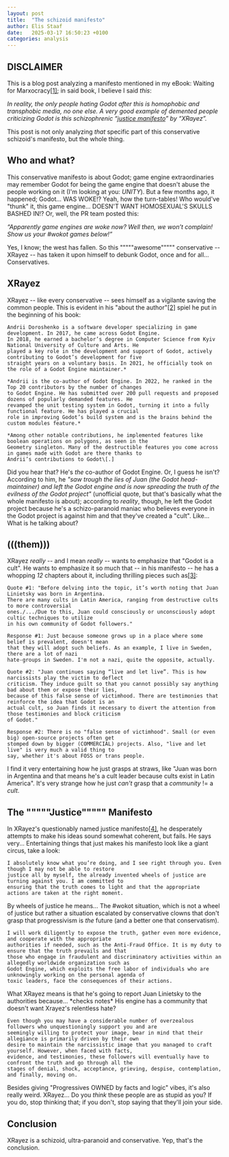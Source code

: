 ```yaml
---
layout: post
title:  "The schizoid manifesto"
author: Elis Staaf
date:   2025-03-17 16:50:23 +0100
categories: analysis
---
```


## DISCLAIMER
This is a blog post analyzing a manifesto mentioned in my eBook:
Waiting for Marxocracy[\[1\]](https://elisstaaf.github.io/books/waiting-for-marxocracy/prologue); in said book,
I believe I said *this*:

*In reality, the only people hating Godot after this is homophobic and transphobic
media, no one else. A very good example of demented people criticizing Godot is
this schizophrenic “[justice manifesto](https://waiting-for-blue-robot.gitlab.io/justice_manifesto.html)”
by “XRayez”.*

This post is not only analyzing *that* specific part of this conservative schizoid's
manifesto, but the whole thing.

## Who and what?
This conservative manifesto is about Godot; game engine extraordinaries may remember
Godot for being the game engine that doesn't abuse the people working on it (I'm
looking at you: *UNITY*). But a few months ago, it happened; Godot... WAS WOKE!?
Yeah, how the turn-tables! Who would've "thunk" it, this game engine... DOESN'T
WANT HOMOSEXUAL'S SKULLS BASHED IN!? Or, well, the PR team posted this:

*“Apparently game engines are woke now? Well then, we won’t complain!
Show us your #wokot games below!”*

Yes, I know; the west has fallen. So this """""awesome""""" conservative -- XRayez --
has taken it upon himself to debunk Godot, once and for all... Conservatives.

## XRayez
XRayez -- like every conservative -- sees himself as a vigilante saving the common
people. This is evident in his "about the author"[\[2\]](https://waiting-for-blue-robot.gitlab.io/index.html#about-the-author)
spiel he put in the beginning of his book:

```
Andrii Doroshenko is a software developer specializing in game development. In 2017, he came across Godot Engine.
In 2018, he earned a bachelor’s degree in Computer Science from Kyiv National University of Culture and Arts. He
played a key role in the development and support of Godot, actively contributing to Godot’s development for five
straight years on a voluntary basis. In 2021, he officially took on the role of a Godot Engine maintainer.*

*Andrii is the co-author of Godot Engine. In 2022, he ranked in the Top 20 contributors by the number of changes
to Godot Engine. He has submitted over 200 pull requests and proposed dozens of popularly demanded features. He
revamped the unit testing system in Godot, turning it into a fully functional feature. He has played a crucial
role in improving Godot’s build system and is the brains behind the custom modules feature.*

*Among other notable contributions, he implemented features like boolean operations on polygons, as seen in the
Geometry singleton. Many of the destructible features you come across in games made with Godot are there thanks to
Andrii’s contributions to Godot\[.]
```

Did you hear that? He's *the* co-author of Godot Engine. Or, I guess he isn't? According to him,
he *"saw trough the lies of Juan (the Godot head-maintainer) and left the Godot engine and is
now spreading the truth of the evilness of the Godot project"* (unofficial quote, but that's
basically what the whole manifesto is about); according to *reality*, though, he left the
Godot project because he's a schizo-paranoid maniac who believes everyone in the Godot
project is against him and that they've created a "cult". Like... What is he talking about?

## (((them)))
XRayez *really* -- and I mean *really* -- wants to emphasize that "Godot is a cult". He wants
to emphasize it so much that -- in his manifesto -- he has a whopping *12* chapters about
it, including thrilling pieces such as[\[3\]](https://waiting-for-blue-robot.gitlab.io/cult/leader.html):
```
Quote #1: "Before delving into the topic, it’s worth noting that Juan Linietsky was born in Argentina.
There are many cults in Latin America, ranging from destructive cults to more controversial
ones./.../Due to this, Juan could consciously or unconsciously adopt cultic techniques to utilize
in his own community of Godot followers."

Response #1: Just because someone grows up in a place where some belief is prevalent, doesn't mean
that they will adopt such beliefs. As an example, I live in Sweden, there are a lot of nazi
hate-groups in Sweden. I'm not a nazi, quite the opposite, actually.

Quote #2: "Juan continues saying “live and let live”. This is how narcissists play the victim to deflect
criticism. They induce guilt so that you cannot possibly say anything bad about them or expose their lies,
because of this false sense of victimhood. There are testimonies that reinforce the idea that Godot is an
actual cult, so Juan finds it necessary to divert the attention from those testimonies and block criticism
of Godot."

Response #2: There is no "false sense of victimhood". Small (or even big) open-source projects often get
stomped down by bigger (COMMERCIAL) projects. Also, "live and let live" is very much a valid thing to
say, whether it's about FOSS or trans people.
```

I find it very entertaining how he just grasps at straws, like "Juan was born in Argentina and that
means he's a cult leader because cults exist in Latin America". It's very strange how he just *can't*
grasp that a *community* != a *cult*.

## The """""Justice""""" Manifesto
In XRayez's questionably named justice manifesto[\[4\]](https://waiting-for-blue-robot.gitlab.io/justice_manifesto.html),
he desperately attempts to make his ideas sound somewhat coherent, but fails. He says very...
Entertaining things that just makes his manifesto look like a giant circus, take a look:

```
I absolutely know what you’re doing, and I see right through you. Even though I may not be able to restore
justice all by myself, the already invented wheels of justice are turning against you. I am committed to
ensuring that the truth comes to light and that the appropriate actions are taken at the right moment.
```

By wheels of justice he means... The #wokot situation, which is not a wheel of justice but rather
a situation escalated by conservative clowns that don't grasp that progressivism is *the* future
(and a better one that conservatism).

```
I will work diligently to expose the truth, gather even more evidence, and cooperate with the appropriate
authorities if needed, such as the Anti-Fraud Office. It is my duty to ensure that the truth prevails and that
those who engage in fraudulent and discriminatory activities within an allegedly worldwide organization such as
Godot Engine, which exploits the free labor of individuals who are unknowingly working on the personal agenda of
toxic leaders, face the consequences of their actions.
```

What XRayez means is that he's going to report Juan Linietsky to the authorities because...
\*checks notes\* His engine has a community that doesn't want Xrayez's relentless hate?

```
Even though you may have a considerable number of overzealous followers who unquestioningly support you and are
seemingly willing to protect your image, bear in mind that their allegiance is primarily driven by their own
desire to maintain the narcissistic image that you managed to craft yourself. However, when faced with facts,
evidence, and testimonies, these followers will eventually have to confront the truth and go through all the
stages of denial, shock, acceptance, grieving, despise, contemplation, and finally, moving on.
```

Besides giving "Progressives OWNED by facts and logic" vibes, it's also really weird. XRayez...
Do you *think* these people are as stupid as you? If you do, stop thinking that; if you don't,
stop saying that they'll join your side.

## Conclusion
XRayez is a schizoid, ultra-paranoid and conservative. Yep, that's the conclusion.
